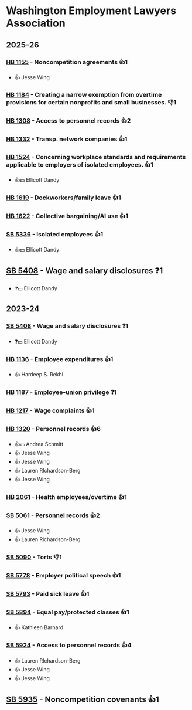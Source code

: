 # Washington Employment Lawyers Association
## 2025-26

### [HB 1155](/bill/2025-26/hb/1155/) - Noncompetition agreements 👍1  
* 👍 Jesse Wing

### [HB 1184](/bill/2025-26/hb/1184/) - Creating a narrow exemption from overtime provisions for certain nonprofits and small businesses.  👎1 

### [HB 1308](/bill/2025-26/hb/1308/) - Access to personnel records 👍2  

### [HB 1332](/bill/2025-26/hb/1332/) - Transp. network companies 👍1  

### [HB 1524](/bill/2025-26/hb/1524/) - Concerning workplace standards and requirements applicable to employers of isolated employees. 👍1  
* 👍💵 Ellicott Dandy

### [HB 1619](/bill/2025-26/hb/1619/) - Dockworkers/family leave 👍1  

### [HB 1622](/bill/2025-26/hb/1622/) - Collective bargaining/AI use 👍1  

### [SB 5336](/bill/2025-26/sb/5336/) - Isolated employees 👍1  
* 👍💵 Ellicott Dandy

## [SB 5408](/bill/2025-26/sb/5408/) - Wage and salary disclosures   ❓1
* ❓💵 Ellicott Dandy

## 2023-24

### [SB 5408](/bill/2023-24/sb/5408/) - Wage and salary disclosures   ❓1
* ❓💵 Ellicott Dandy

### [HB 1136](/bill/2023-24/hb/1136/) - Employee expenditures 👍1  
* 👍 Hardeep S. Rekhi

### [HB 1187](/bill/2023-24/hb/1187/) - Employee-union privilege   ❓1

### [HB 1217](/bill/2023-24/hb/1217/) - Wage complaints 👍1  

### [HB 1320](/bill/2023-24/hb/1320/) - Personnel records 👍6  
* 👍💵 Andrea Schmitt
* 👍 Jesse Wing
* 👍 Jesse Wing
* 👍 Lauren RIchardson-Berg
* 👍 Jesse Wing

### [HB 2061](/bill/2023-24/hb/2061/) - Health employees/overtime 👍1  

### [SB 5061](/bill/2023-24/sb/5061/) - Personnel records 👍2  
* 👍 Jesse Wing
* 👍 Lauren Richardson-Berg

### [SB 5090](/bill/2023-24/sb/5090/) - Torts  👎1 

### [SB 5778](/bill/2023-24/sb/5778/) - Employer political speech 👍1  

### [SB 5793](/bill/2023-24/sb/5793/) - Paid sick leave 👍1  

### [SB 5894](/bill/2023-24/sb/5894/) - Equal pay/protected classes 👍1  
* 👍 Kathleen Barnard

### [SB 5924](/bill/2023-24/sb/5924/) - Access to personnel records 👍4  
* 👍 Lauren RIchardson-Berg
* 👍 Jesse Wing
* 👍 Jesse Wing

## [SB 5935](/bill/2023-24/sb/5935/) - Noncompetition covenants 👍1  
